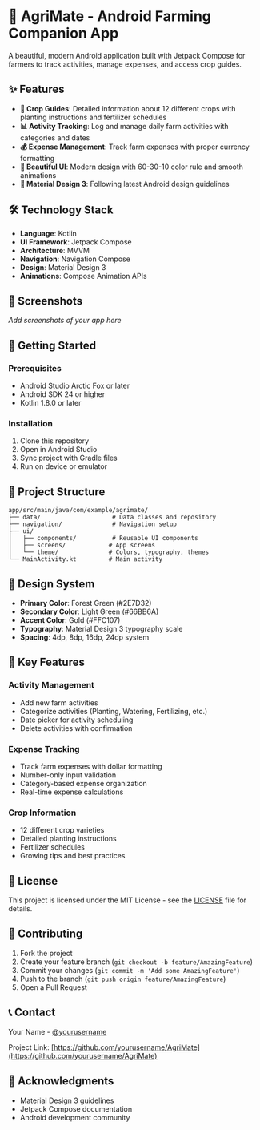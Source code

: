# 🌾 AgriMate - Android Farming Companion App

A beautiful, modern Android application built with Jetpack Compose for farmers to track activities, manage expenses, and access crop guides.

## ✨ Features

- **🌱 Crop Guides**: Detailed information about 12 different crops with planting instructions and fertilizer schedules
- **📊 Activity Tracking**: Log and manage daily farm activities with categories and dates
- **💰 Expense Management**: Track farm expenses with proper currency formatting
- **🎨 Beautiful UI**: Modern design with 60-30-10 color rule and smooth animations
- **📱 Material Design 3**: Following latest Android design guidelines

## 🛠️ Technology Stack

- **Language**: Kotlin
- **UI Framework**: Jetpack Compose
- **Architecture**: MVVM
- **Navigation**: Navigation Compose
- **Design**: Material Design 3
- **Animations**: Compose Animation APIs

## 📱 Screenshots

*Add screenshots of your app here*

## 🚀 Getting Started

### Prerequisites
- Android Studio Arctic Fox or later
- Android SDK 24 or higher
- Kotlin 1.8.0 or later

### Installation
1. Clone this repository
2. Open in Android Studio
3. Sync project with Gradle files
4. Run on device or emulator

## 📁 Project Structure

```
app/src/main/java/com/example/agrimate/
├── data/                    # Data classes and repository
├── navigation/              # Navigation setup
├── ui/
│   ├── components/          # Reusable UI components
│   ├── screens/            # App screens
│   └── theme/              # Colors, typography, themes
└── MainActivity.kt         # Main activity
```

## 🎨 Design System

- **Primary Color**: Forest Green (#2E7D32)
- **Secondary Color**: Light Green (#66BB6A)
- **Accent Color**: Gold (#FFC107)
- **Typography**: Material Design 3 typography scale
- **Spacing**: 4dp, 8dp, 16dp, 24dp system

## 🔧 Key Features

### Activity Management
- Add new farm activities
- Categorize activities (Planting, Watering, Fertilizing, etc.)
- Date picker for activity scheduling
- Delete activities with confirmation

### Expense Tracking
- Track farm expenses with dollar formatting
- Number-only input validation
- Category-based expense organization
- Real-time expense calculations

### Crop Information
- 12 different crop varieties
- Detailed planting instructions
- Fertilizer schedules
- Growing tips and best practices

## 📄 License

This project is licensed under the MIT License - see the [LICENSE](LICENSE) file for details.

## 🤝 Contributing

1. Fork the project
2. Create your feature branch (`git checkout -b feature/AmazingFeature`)
3. Commit your changes (`git commit -m 'Add some AmazingFeature'`)
4. Push to the branch (`git push origin feature/AmazingFeature`)
5. Open a Pull Request

## 📞 Contact

Your Name - [@yourusername](https://twitter.com/yourusername)

Project Link: [https://github.com/yourusername/AgriMate](https://github.com/yourusername/AgriMate)

## 🙏 Acknowledgments

- Material Design 3 guidelines
- Jetpack Compose documentation
- Android development community
